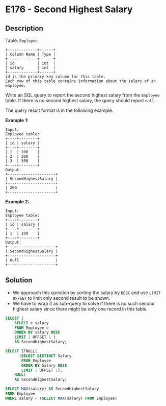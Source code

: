 # E176 - Second Highest Salary

## Description

Table: `Employee`

```
+-------------+------+
| Column Name | Type |
+-------------+------+
| id          | int  |
| salary      | int  |
+-------------+------+
id is the primary key column for this table.
Each row of this table contains information about the salary of an employee.
```

 

Write an SQL query to report the second highest salary from the `Employee` table. If there is no second highest salary, the query should report `null`.

The query result format is in the following example.

 

**Example 1:**

```
Input: 
Employee table:
+----+--------+
| id | salary |
+----+--------+
| 1  | 100    |
| 2  | 200    |
| 3  | 300    |
+----+--------+
Output: 
+---------------------+
| SecondHighestSalary |
+---------------------+
| 200                 |
+---------------------+
```

**Example 2:**

```
Input: 
Employee table:
+----+--------+
| id | salary |
+----+--------+
| 1  | 100    |
+----+--------+
Output: 
+---------------------+
| SecondHighestSalary |
+---------------------+
| null                |
+---------------------+
```



## Solution

- We approach this question by sorting the salary by `DESC` and use `LIMIT` `OFFSET` to limit only second result to be shown.
- We have to wrap it as sub-query to solve if there is no such second highest salary since there might be only one record in this table.

```sql
SELECT (
    SELECT e.salary 
    FROM Employee e
    ORDER BY salary DESC
    LIMIT 1 OFFSET 1 ) 
    AS SecondHighestSalary;
```

```sql
SELECT IFNULL(
      (SELECT DISTINCT Salary
       FROM Employee
       ORDER BY Salary DESC
       LIMIT 1 OFFSET 1),
    NULL) 
    AS SecondHighestSalary;
```

```SQL
SELECT MAX(salary) AS SecondHighestSalary
FROM Employee
WHERE salary < (SELECT MAX(salary) FROM Employee)
```

